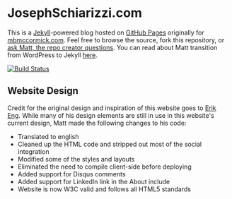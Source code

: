 # JosephSchiarizzi.com

This is a [Jekyll](http://github.com/mojombo/jekyll)-powered blog hosted on [GitHub Pages](http://pages.github.com/) originally for [mbmccormick.com](http://mbmccormick.com). Feel free to browse the source, fork this repository, or [ask Matt, the repo creator questions](http://twitter.com/mbmccormick). You can read about Matt transition from WordPress to Jekyll [here](http://mbmccormick.com/2011/10/ditching-wordpress-for-jekyll-and-github/).

[![Build Status](https://travis-ci.org/mbmccormick/mbmccormick.github.io.svg?branch=master)](https://travis-ci.org/mbmccormick/mbmccormick.github.io)

## Website Design

Credit for the original design and inspiration of this website goes to [Erik Eng](http://erikeng.se/). While many of his design elements are still in use in this website's current design, Matt made the following changes to his code:

* Translated to english
* Cleaned up the HTML code and stripped out most of the social integration
* Modified some of the styles and layouts
* Eliminated the need to compile client-side before deploying
* Added support for Disqus comments
* Added support for LinkedIn link in the About include
* Website is now W3C valid and follows all HTML5 standards


